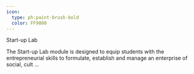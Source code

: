 ```yaml
---
icon:
  type: ph:paint-brush-bold
  color: FF9800
---
```

Start-up Lab

The Start-up Lab module is designed to equip students with the entrepreneurial skills to formulate, establish and manage an enterprise of social, cult ... 
